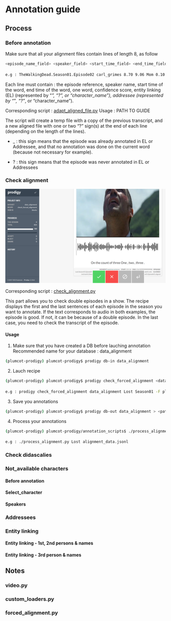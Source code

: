 # Annotation guide

## Process

### Before annotation

Make sure that all your alignment files contain lines of length 8, as follow
```bash
<episode_name_field> <speaker_field> <start_time_field> <end_time_field> <word_field> <confidence_field> <entity_linking_field> <addressee_field>

e.g : TheWalkingDead.Season01.Episode02 carl_grimes 8.70 9.06 Mom 0.10 _ _
```
Each line must contain : the episode reference, speaker name, start time of the word, end time of the word, one word, confidence score, entity linking (EL) (represented by “_”, “?”, or “character_name”), addressee (represented by “_”*, “?”*, or “character_name”).

Corresponding script : [adapt_aligned_file.py](https://github.com/julietteBergoend/plumcot-prodigy/blob/main/annotation_scripts/adapt_aligned_file.py)
Usage : PATH TO GUIDE

The script will create a temp file with a copy of the previous transcript, and a new aligned file with one or two “?” sign(s) at the end of each line (depending on the length of the lines). 

* _ : this sign means that the episode was already annotated in EL or Addressee, and that no annotation was done on the current word (because not necessary for example).

* ? : this sign means that the episode was never annotated in EL or Addressees

### Check alignment

![check_forced_alignment recipe](../screenshots/alignment.png)

Corresponding script : [check_alignment.py](https://github.com/julietteBergoend/plumcot-prodigy/blob/main/plumcot_prodigy/check_alignment.py)

This part allows you to check double episodes in a show. 
The recipe displays the first and the last sentences of each episode in the season you want to annotate. 
If the text corresponds to audio in both examples, the episode is good. If not, it can be because of a double episode. In the last case, you need to check the transcript of the episode.

#### Usage
1. Make sure that you have created a DB before lauching annotation
Recommended name for your database : data_alignment
```bash
(plumcot-prodigy) plumcot-prodigy$ prodigy db-in data_alignment
```
2. Lauch recipe
```bash
(plumcot-prodigy) plumcot-prodigy$ prodigy check_forced_alignment <dataset_name> <show_name> <season> -F plumcot_prodigy/check_alignment.py

e.g : prodigy check_forced_alignment data_alignment Lost Season01 -F plumcot_prodigy/check_alignment.py
```
3. Save you annotations
```bash
(plumcot-prodigy) plumcot-prodigy$ prodigy db-out data_alignment > <path/to/prodigy_databases/data_base_name.jsonl>
```
4. Process your annotations
```bash
(plumcot-prodigy) plumcot-prodigy/annotation_scripts$ ./process_alignment.py <id_series> <data_base_name>

e.g : ./process_alignment.py Lost alignment_data.jsonl
```
### Check didascalies

### Not_available characters

#### Before annotation

#### Select_character

#### Speakers

### Addressees

### Entity linking

#### Entity linking - 1st, 2nd persons & names

#### Entity linking - 3rd person & names

## Notes

### video.py

### custom_loaders.py

### forced_alignment.py
